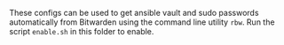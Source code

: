 These configs can be used to get ansible vault and sudo passwords automatically from Bitwarden using the command line utility `rbw`. Run the script `enable.sh` in this folder to enable.
